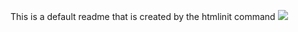 This is a default readme that is created by the htmlinit command
<img src="https://render.githubusercontent.com/render/math?math=e^{i \pi} = -1">